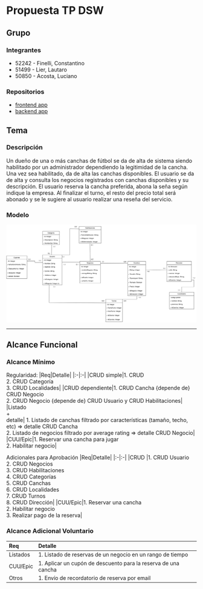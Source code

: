 # Propuesta TP DSW

## Grupo
### Integrantes
* 52242 - Finelli, Constantino
* 51499 - Lier, Lautaro
* 50850 - Acosta, Luciano

### Repositorios
* [frontend app](https://github.com/lucianoacosta23/frontend)
* [backend app](https://github.com/ConstanFinelli/back-dsw)

## Tema
### Descripción
Un dueño de una o más canchas de fútbol se da de alta de sistema siendo habilitado por un administrador dependiendo la legitimidad de la cancha. Una vez sea habilitado, da de alta las canchas disponibles. El usuario se da de alta y consulta los negocios registrados con canchas disponibles y su descripción. El usuario reserva la cancha preferida, abona la seña según indique la empresa. Al finalizar el turno, el resto del precio total será abonado y se le sugiere al usuario realizar una reseña del servicio. 

### Modelo


![imagen del modelo](https://github.com/Alberto-ll/TP-DSW-2025-Acosta-Lier-Finelli/blob/main/Modelo%20de%20dominio.svg)

---

## Alcance Funcional 

### Alcance Mínimo

Regularidad:
|Req|Detalle|
|:-|:-|
|CRUD simple|1. CRUD <br>2. CRUD Categoría<br>3. CRUD Localidades|
|CRUD dependiente|1. CRUD Cancha {depende de} CRUD Negocio<br>2. CRUD Negocio {depende de} CRUD Usuario y CRUD Habilitaciones|
|Listado<br>+<br>detalle| 1. Listado de canchas filtrado por características (tamaño, techo, etc) => detalle CRUD Cancha<br> 2. Listado de negocios filtrado por average rating => detalle CRUD Negocio|
|CUU/Epic|1. Reservar una cancha para jugar<br>2. Habilitar negocio|


Adicionales para Aprobación
|Req|Detalle|
|:-|:-|
|CRUD |1. CRUD Usuario<br>2. CRUD Negocios<br>3. CRUD Habilitaciones<br>4. CRUD Categorías<br>5. CRUD Canchas<br> 6. CRUD Localidades<br> 7. CRUD Turnos<br> 8. CRUD Dirección|
|CUU/Epic|1. Reservar una cancha<br>2. Habilitar negocio<br>3. Realizar pago de la reserva|


### Alcance Adicional Voluntario

|Req|Detalle|
|:-|:-|
|Listados |1. Listado de reservas de un negocio en un rango de tiempo|
|CUU/Epic|1. Aplicar un cupón de descuento para la reserva de una cancha|
|Otros|1. Envío de recordatorio de reserva por email|

